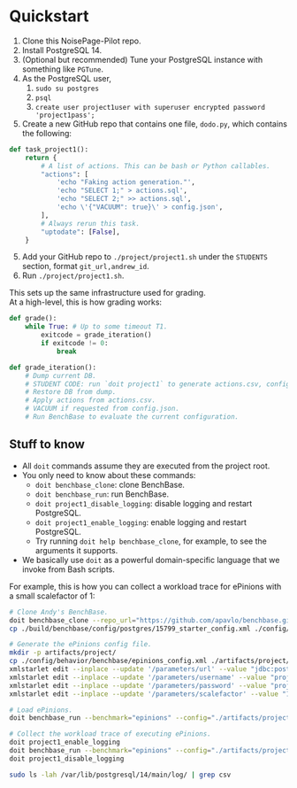 # Quickstart

1. Clone this NoisePage-Pilot repo.
2. Install PostgreSQL 14.
3. (Optional but recommended) Tune your PostgreSQL instance with something like `PGTune`.
4. As the PostgreSQL user,
   1. `sudo su postgres`
   2. `psql`
   3. `create user project1user with superuser encrypted password 'project1pass';`
5. Create a new GitHub repo that contains one file, `dodo.py`, which contains the following:
```python
def task_project1():
    return {
        # A list of actions. This can be bash or Python callables.
        "actions": [
            'echo "Faking action generation."',
            'echo "SELECT 1;" > actions.sql',
            'echo "SELECT 2;" >> actions.sql',
            'echo \'{"VACUUM": true}\' > config.json',
        ],
        # Always rerun this task.
        "uptodate": [False],
    }
```
5. Add your GitHub repo to `./project/project1.sh` under the `STUDENTS` section, format `git_url,andrew_id`.
6. Run `./project/project1.sh`.

This sets up the same infrastructure used for grading.  
At a high-level, this is how grading works:

```python
def grade():
    while True: # Up to some timeout T1.
        exitcode = grade_iteration()
        if exitcode != 0:
            break

def grade_iteration():
    # Dump current DB.
    # STUDENT CODE: run `doit project1` to generate actions.csv, config.json; up to another timeout T2.
    # Restore DB from dump.
    # Apply actions from actions.csv.
    # VACUUM if requested from config.json.
    # Run BenchBase to evaluate the current configuration.
```

## Stuff to know

- All `doit` commands assume they are executed from the project root.
- You only need to know about these commands:
    - `doit benchbase_clone`: clone BenchBase.
    - `doit benchbase_run`: run BenchBase.
    - `doit project1_disable_logging`: disable logging and restart PostgreSQL.
    - `doit project1_enable_logging`: enable logging and restart PostgreSQL.
    - Try running `doit help benchbase_clone`, for example, to see the arguments it supports.
- We basically use `doit` as a powerful domain-specific language that we invoke from Bash scripts.

For example, this is how you can collect a workload trace for ePinions with a small scalefactor of 1:

```bash
# Clone Andy's BenchBase.
doit benchbase_clone --repo_url="https://github.com/apavlo/benchbase.git" --branch_name="main"
cp ./build/benchbase/config/postgres/15799_starter_config.xml ./config/behavior/benchbase/epinions_config.xml

# Generate the ePinions config file.
mkdir -p artifacts/project/
cp ./config/behavior/benchbase/epinions_config.xml ./artifacts/project/epinions_config.xml
xmlstarlet edit --inplace --update '/parameters/url' --value "jdbc:postgresql://localhost:5432/project1db?preferQueryMode=extended" ./artifacts/project/epinions_config.xml
xmlstarlet edit --inplace --update '/parameters/username' --value "project1user" ./artifacts/project/epinions_config.xml
xmlstarlet edit --inplace --update '/parameters/password' --value "project1pass" ./artifacts/project/epinions_config.xml
xmlstarlet edit --inplace --update '/parameters/scalefactor' --value "1" ./artifacts/project/epinions_config.xml

# Load ePinions.
doit benchbase_run --benchmark="epinions" --config="./artifacts/project/epinions_config.xml" --args="--create=true --load=true"

# Collect the workload trace of executing ePinions.
doit project1_enable_logging
doit benchbase_run --benchmark="epinions" --config="./artifacts/project/epinions_config.xml" --args="--execute=true"
doit project1_disable_logging

sudo ls -lah /var/lib/postgresql/14/main/log/ | grep csv
```